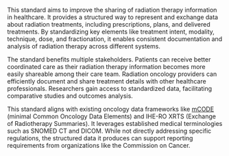 This standard aims to improve the sharing of radiation therapy information in healthcare. It provides a structured way to represent and exchange data about radiation treatments, including prescriptions, plans, and delivered treatments. By standardizing key elements like treatment intent, modality, technique, dose, and fractionation, it enables consistent documentation and analysis of radiation therapy across different systems.

The standard benefits multiple stakeholders. Patients can receive better coordinated care as their radiation therapy information becomes more easily shareable among their care team. Radiation oncology providers can efficiently document and share treatment details with other healthcare professionals. Researchers gain access to standardized data, facilitating comparative studies and outcomes analysis.

This standard aligns with existing oncology data frameworks like [mCODE](https://build.fhir.org/ig/HL7/fhir-mCODE-ig) (minimal Common Oncology Data Elements) and IHE-RO XRTS (Exchange of Radiotherapy Summaries). It leverages established medical terminologies such as SNOMED CT and DICOM. While not directly addressing specific regulations, the structured data it produces can support reporting requirements from organizations like the Commission on Cancer.